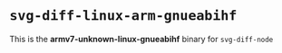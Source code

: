 # `svg-diff-linux-arm-gnueabihf`

This is the **armv7-unknown-linux-gnueabihf** binary for `svg-diff-node`
